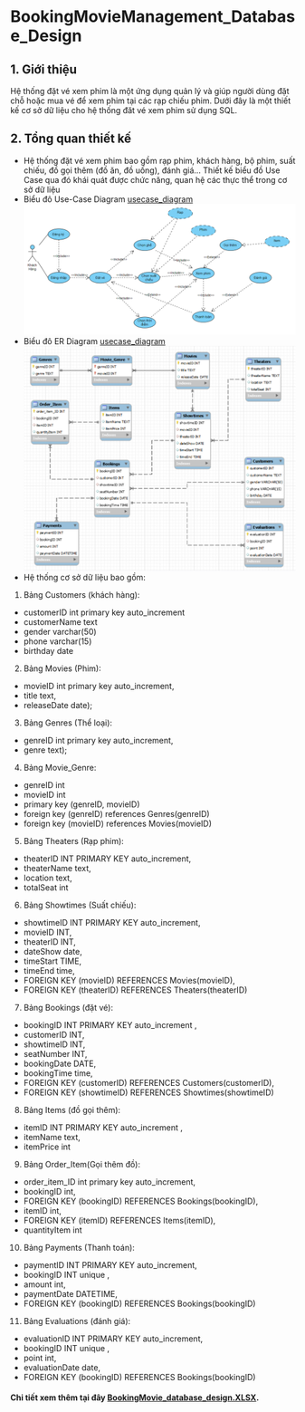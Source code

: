 # BookingMovieManagement_Database_Design

## 1. Giới thiệu
Hệ thống đặt vé xem phim là một ứng dụng quản lý và giúp người dùng đặt chỗ hoặc mua vé để xem phim tại các rạp chiếu phim. Dưới đây là một thiết kế cơ sở dữ liệu cho hệ thống đăt vé xem phim sử dụng SQL.
## 2. Tổng quan thiết kế
- Hệ thống đặt vé xem phim bao gồm rạp phim, khách hàng, bộ phim, suất chiếu, đồ gọi thêm (đồ ăn, đồ uống), đánh giá...
Thiết kế biểu đồ Use Case qua đó khái quát được chức năng, quan hệ các thực thể trong cơ sở dữ liệu 
- Biểu đô Use-Case Diagram [usecase_diagram](Diagram/UseCaseDiagram.vpd)
![](Diagram/UseCaseDiagram.png)
- Biểu đô ER Diagram [usecase_diagram](Diagram/ER_diagram.mwb)
![](Diagram/ER_diagram.png)
- Hệ thống cơ sở dữ liệu bao gồm:
1. Bảng Customers (khách hàng):
- customerID int primary key auto_increment
- customerName text
- gender varchar(50)
- phone varchar(15)
- birthday date 

2. Bảng Movies (Phim):
- movieID int primary key auto_increment,
- title text,
- releaseDate date);

3. Bảng Genres (Thể loại):
- genreID int primary key auto_increment,
- genre text);
 
4. Bảng Movie_Genre:
- genreID int 
- movieID int
- primary key (genreID, movieID)
- foreign key (genreID) references Genres(genreID)
- foreign key (movieID) references Movies(movieID) 

5. Bảng Theaters (Rạp phim):
-    theaterID INT PRIMARY KEY auto_increment,
-    theaterName text,
-    location text,
-    totalSeat int

6. Bảng Showtimes (Suất chiếu):
-    showtimeID INT PRIMARY KEY auto_increment,
-    movieID INT,
-    theaterID INT,
-    dateShow date,
-    timeStart TIME,
-    timeEnd time,
-    FOREIGN KEY (movieID) REFERENCES Movies(movieID),
-    FOREIGN KEY (theaterID) REFERENCES Theaters(theaterID)

7. Bảng Bookings (đặt vé):
-    bookingID INT PRIMARY KEY auto_increment ,
-    customerID INT,
-    showtimeID INT,
-    seatNumber INT,
-    bookingDate DATE,
-    bookingTime time,
-    FOREIGN KEY (customerID) REFERENCES Customers(customerID),
-    FOREIGN KEY (showtimeID) REFERENCES Showtimes(showtimeID)

8. Bảng Items (đồ gọi thêm):
-    itemID INT PRIMARY KEY auto_increment ,
-    itemName text,
-    itemPrice int

9. Bảng Order_Item(Gọi thêm đồ):
- order_item_ID int primary key auto_increment,
- bookingID int,
- FOREIGN KEY (bookingID) REFERENCES Bookings(bookingID),
- itemID int,
- FOREIGN KEY (itemID) REFERENCES Items(itemID),
- quantityItem int


10. Bảng Payments (Thanh toán):
-    paymentID INT PRIMARY KEY auto_increment,
-    bookingID INT unique ,
-    amount int,
-    paymentDate DATETIME,
-    FOREIGN KEY (bookingID) REFERENCES Bookings(bookingID)
  
11. Bảng Evaluations (đánh giá):
-    evaluationID INT PRIMARY KEY auto_increment,
-    bookingID INT unique ,
-    point int,
-    evaluationDate date,
-    FOREIGN KEY (bookingID) REFERENCES Bookings(bookingID)
#### Chi tiết xem thêm tại đây **[BookingMovie_database_design.XLSX](https://docs.google.com/spreadsheets/d/1tf4uSJdZvCEONUMi_B01MdSr9F-4anID/edit?usp=drive_link&ouid=108740500499233988249&rtpof=true&sd=true").**
